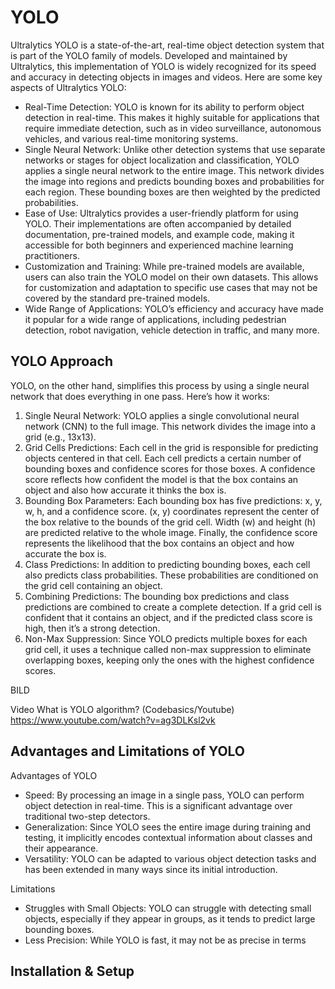 # YOLO

Ultralytics YOLO is a state-of-the-art, real-time object detection system that is part of the YOLO family of models. Developed and maintained by Ultralytics, this implementation of YOLO is widely recognized for its speed and accuracy in detecting objects in images and videos. Here are some key aspects of Ultralytics YOLO:

- Real-Time Detection: YOLO is known for its ability to perform object detection in real-time. This makes it highly suitable for applications that require immediate detection, such as in video surveillance, autonomous vehicles, and various real-time monitoring systems.
- Single Neural Network: Unlike other detection systems that use separate networks or stages for object localization and classification, YOLO applies a single neural network to the entire image. This network divides the image into regions and predicts bounding boxes and probabilities for each region. These bounding boxes are then weighted by the predicted probabilities.
- Ease of Use: Ultralytics provides a user-friendly platform for using YOLO. Their implementations are often accompanied by detailed documentation, pre-trained models, and example code, making it accessible for both beginners and experienced machine learning practitioners.
- Customization and Training: While pre-trained models are available, users can also train the YOLO model on their own datasets. This allows for customization and adaptation to specific use cases that may not be covered by the standard pre-trained models.
- Wide Range of Applications: YOLO’s efficiency and accuracy have made it popular for a wide range of applications, including pedestrian detection, robot navigation, vehicle detection in traffic, and many more.

## YOLO Approach

YOLO, on the other hand, simplifies this process by using a single neural network that does everything
in one pass. Here’s how it works:

1. Single Neural Network: YOLO applies a single convolutional neural network (CNN) to the full image. This network divides the image into a grid (e.g., 13x13).
2. Grid Cells Predictions: Each cell in the grid is responsible for predicting objects centered in that cell. Each cell predicts a certain number of bounding boxes and confidence scores for those boxes. A confidence score reflects how confident the model is that the box contains an object and also how accurate it thinks the box is.
3. Bounding Box Parameters: Each bounding box has five predictions: x, y, w, h, and a confidence score. (x, y) coordinates represent the center of the box relative to the bounds of the grid cell. Width (w) and height (h) are predicted relative to the whole image. Finally, the confidence score represents the likelihood that the box contains an object and how accurate the box is.
4. Class Predictions: In addition to predicting bounding boxes, each cell also predicts class probabilities. These probabilities are conditioned on the grid cell containing an object.
5. Combining Predictions: The bounding box predictions and class predictions are combined to create a complete detection. If a grid cell is confident that it contains an object, and if the predicted class score is high, then it’s a strong detection.
6. Non-Max Suppression: Since YOLO predicts multiple boxes for each grid cell, it uses a technique called non-max suppression to eliminate overlapping boxes, keeping only the ones with the highest confidence scores.

BILD

Video What is YOLO algorithm? (Codebasics/Youtube) https://www.youtube.com/watch?v=ag3DLKsl2vk

## Advantages and Limitations of YOLO

Advantages of YOLO

- Speed: By processing an image in a single pass, YOLO can perform object detection in real-time. This is a significant advantage over traditional two-step detectors.
- Generalization: Since YOLO sees the entire image during training and testing, it implicitly encodes contextual information about classes and their appearance.
- Versatility: YOLO can be adapted to various object detection tasks and has been extended in many ways since its initial introduction.

Limitations

- Struggles with Small Objects: YOLO can struggle with detecting small objects, especially if they appear in groups, as it tends to predict large bounding boxes.
- Less Precision: While YOLO is fast, it may not be as precise in terms

## Installation & Setup